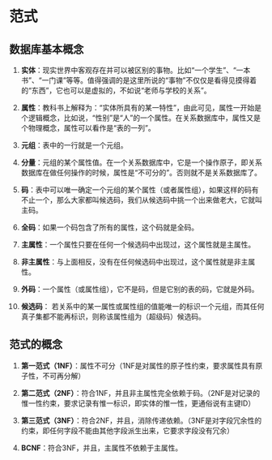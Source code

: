 # 范式

## 数据库基本概念

1. **实体**：现实世界中客观存在并可以被区别的事物。比如“一个学生”、“一本书”、“一门课”等等。值得强调的是这里所说的“事物”不仅仅是看得见摸得着的“东西”，它也可以是虚拟的，不如说“老师与学校的关系”。

1. **属性**：教科书上解释为：“实体所具有的某一特性”，由此可见，属性一开始是个逻辑概念，比如说，“性别”是“人”的一个属性。在关系数据库中，属性又是个物理概念，属性可以看作是“表的一列”。

1. **元组**：表中的一行就是一个元组。

1. **分量**：元组的某个属性值。在一个关系数据库中，它是一个操作原子，即关系数据库在做任何操作的时候，属性是“不可分的”。否则就不是关系数据库了。

1. **码**：表中可以唯一确定一个元组的某个属性（或者属性组），如果这样的码有不止一个，那么大家都叫候选码，我们从候选码中挑一个出来做老大，它就叫主码。

1. **全码**：如果一个码包含了所有的属性，这个码就是全码。

1. **主属性**：一个属性只要在任何一个候选码中出现过，这个属性就是主属性。

1. **非主属性**：与上面相反，没有在任何候选码中出现过，这个属性就是非主属性。

1. **外码**：一个属性（或属性组），它不是码，但是它别的表的码，它就是外码。

1. **候选码**： 若关系中的某一属性或属性组的值能唯一的标识一个元组，而其任何真子集都不能再标识，则称该属性组为（超级码）候选码。

## 范式的概念

1. **第一范式（1NF）**：属性不可分（1NF是对属性的原子性约束，要求属性具有原子性，不可再分解）

1. **第二范式（2NF）**：符合1NF，并且非主属性完全依赖于码。（2NF是对记录的惟一性约束，要求记录有惟一标识，即实体的惟一性，更通俗说有主键ID）

1. **第三范式（3NF）**：符合2NF，并且，消除传递依赖。（3NF是对字段冗余性的约束，即任何字段不能由其他字段派生出来，它要求字段没有冗余）

1. **BCNF**：符合3NF，并且，主属性不依赖于主属性。